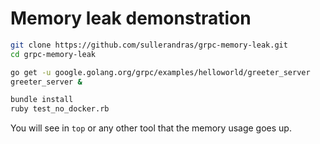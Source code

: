 # Memory leak demonstration

```sh
git clone https://github.com/sullerandras/grpc-memory-leak.git
cd grpc-memory-leak

go get -u google.golang.org/grpc/examples/helloworld/greeter_server
greeter_server &

bundle install
ruby test_no_docker.rb
```

You will see in `top` or any other tool that the memory usage goes up.
